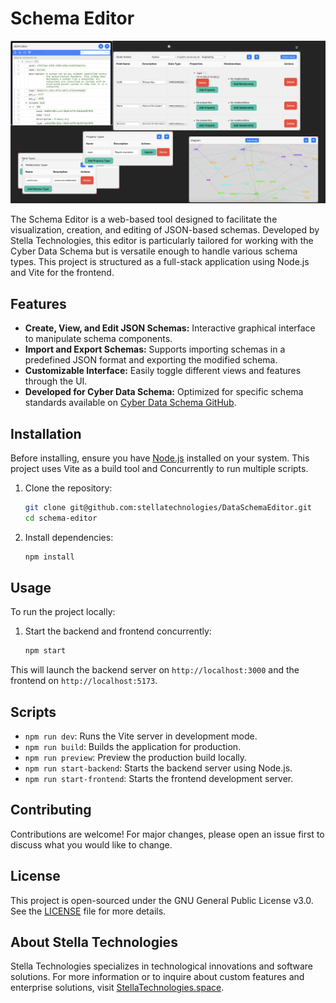 
# Schema Editor


![Display](Display.png)


The Schema Editor is a web-based tool designed to facilitate the visualization, creation, and editing of JSON-based schemas. Developed by Stella Technologies, this editor is particularly tailored for working with the Cyber Data Schema but is versatile enough to handle various schema types. This project is structured as a full-stack application using Node.js and Vite for the frontend.

## Features

- **Create, View, and Edit JSON Schemas:** Interactive graphical interface to manipulate schema components.
- **Import and Export Schemas:** Supports importing schemas in a predefined JSON format and exporting the modified schema.
- **Customizable Interface:** Easily toggle different views and features through the UI.
- **Developed for Cyber Data Schema:** Optimized for specific schema standards available on [Cyber Data Schema GitHub](https://github.com/stellatechnologies/CyberDataSchema).

## Installation

Before installing, ensure you have [Node.js](https://nodejs.org/) installed on your system. This project uses Vite as a build tool and Concurrently to run multiple scripts.

1. Clone the repository:
   ```bash
   git clone git@github.com:stellatechnologies/DataSchemaEditor.git
   cd schema-editor
   ```

2. Install dependencies:
   ```bash
   npm install
   ```

## Usage

To run the project locally:

1. Start the backend and frontend concurrently:
   ```bash
   npm start
   ```

This will launch the backend server on `http://localhost:3000` and the frontend on `http://localhost:5173`.

## Scripts

- `npm run dev`: Runs the Vite server in development mode.
- `npm run build`: Builds the application for production.
- `npm run preview`: Preview the production build locally.
- `npm run start-backend`: Starts the backend server using Node.js.
- `npm run start-frontend`: Starts the frontend development server.

## Contributing

Contributions are welcome! For major changes, please open an issue first to discuss what you would like to change.

## License

This project is open-sourced under the GNU General Public License v3.0. See the [LICENSE](LICENSE) file for more details.

## About Stella Technologies

Stella Technologies specializes in technological innovations and software solutions. For more information or to inquire about custom features and enterprise solutions, visit [StellaTechnologies.space](https://stellatechnologies.space).
